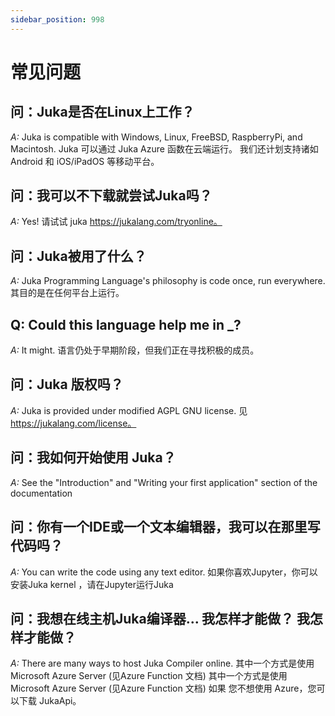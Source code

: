 ```yaml
---
sidebar_position: 998
---
```


# 常见问题

## 问：Juka是否在Linux上工作？

_A:_ Juka is compatible with Windows, Linux, FreeBSD, RaspberryPi, and Macintosh. Juka 可以通过 Juka Azure 函数在云端运行。 我们还计划支持诸如Android 和 iOS/iPadOS 等移动平台。

## 问：我可以不下载就尝试Juka吗？

_A:_ Yes! 请试试 juka https://jukalang.com/tryonline。

## 问：Juka被用了什么？

_A:_ Juka Programming Language's philosophy is code once, run everywhere. 其目的是在任何平台上运行。

## Q: Could this language help me in \_?

_A:_ It might. 语言仍处于早期阶段，但我们正在寻找积极的成员。

## 问：Juka 版权吗？

_A:_ Juka is provided under modified AGPL GNU license. 见 https://jukalang.com/license。

## 问：我如何开始使用 Juka？

_A:_ See the "Introduction" and "Writing your first application" section of the documentation

## 问：你有一个IDE或一个文本编辑器，我可以在那里写代码吗？

_A:_ You can write the code using any text editor. 如果你喜欢Jupyter，你可以安装Juka kernel ，请在Jupyter运行Juka

## 问：我想在线主机Juka编译器... 我怎样才能做？ 我怎样才能做？

_A:_ There are many ways to host Juka Compiler online. 其中一个方式是使用 Microsoft Azure Server (见Azure Function 文档) 其中一个方式是使用 Microsoft Azure Server (见Azure Function 文档) 如果 您不想使用 Azure，您可以下载 JukaApi。
